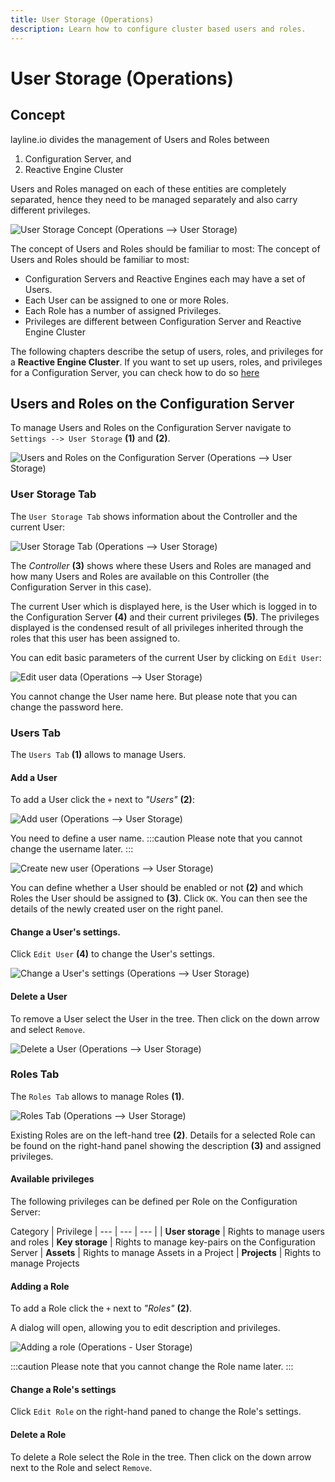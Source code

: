 ```yaml
---
title: User Storage (Operations)
description: Learn how to configure cluster based users and roles.
---
```


# User Storage (Operations)

## Concept

layline.io divides the management of Users and Roles between 
1. Configuration Server, and
2. Reactive Engine Cluster

Users and Roles managed on each of these entities are completely separated, hence they need to be managed separately and also carry different privileges.

![](.03-operations-user-storage_images/347953ce.png "User Storage Concept (Operations --> User Storage)")

The concept of Users and Roles should be familiar to most:
The concept of Users and Roles should be familiar to most:
- Configuration Servers and Reactive Engines each may have a set of Users.
- Each User can be assigned to one or more Roles.
- Each Role has a number of assigned Privileges.
- Privileges are different between Configuration Server and Reactive Engine Cluster

The following chapters describe the setup of users, roles, and privileges for a **Reactive Engine Cluster**.
If you want to set up users, roles, and privileges for a Configuration Server, you can check how to do so [here](/docs/concept/settings/settings-user-storage)

## Users and Roles on the Configuration Server

To manage Users and Roles on the Configuration Server navigate to `Settings --> User Storage` **(1)** and **(2)**.


![](.03-operations-user-storage_images/2021-11-16-16-19-51.png "Users and Roles on the Configuration Server (Operations --> User Storage)")

### User Storage Tab

The `User Storage Tab` shows information about the Controller and the current User:

![](.03-operations-user-storage_images/2021-11-16-16-14-47.png "User Storage Tab (Operations --> User Storage)")

The _Controller_ **(3)** shows where these Users and Roles are managed and how many Users and Roles are available on this Controller (the Configuration Server in this case).

The current User which is displayed here, is the User which is logged in to the Configuration Server **(4)** and their current privileges **(5)**. The privileges displayed is the condensed result of all privileges inherited through the roles that this user has been assigned to.

You can edit basic parameters of the current User by clicking on `Edit User`:

![](.03-operations-user-storage_images/2021-11-16-16-23-53.png "Edit user data (Operations --> User Storage)")

You cannot change the User name here. But please note that you can change the password here.

### Users Tab

The `Users Tab` **(1)** allows to manage Users. 

#### Add a User

To add a User click the `+` next to _"Users"_ **(2)**:

![](.03-operations-user-storage_images/2021-11-16-16-29-50.png "Add user (Operations --> User Storage)")

You need to define a user name.
:::caution
Please note that you cannot change the username later.
:::

![](.03-operations-user-storage_images/2021-11-16-16-36-03.png "Create new user (Operations --> User Storage)")

You can define whether a User should be enabled or not **(2)** and which Roles the User should be assigned to **(3)**. Click `OK`. You can then see the details of the newly created user on the right panel.

#### Change a User's settings.

Click `Edit User` **(4)** to change the User's settings.

![](.03-operations-user-storage_images/2021-11-16-16-41-38.png "Change a User's settings (Operations --> User Storage)")

#### Delete a User

To remove a User select the User in the tree. Then click on the down arrow and select `Remove`.

![](.03-operations-user-storage_images/2021-11-16-16-43-11.png "Delete a User (Operations --> User Storage)")

### Roles Tab

The `Roles Tab` allows to manage Roles **(1)**.

![](.03-operations-user-storage_images/2021-11-16-16-50-31.png "Roles Tab (Operations --> User Storage)")

Existing Roles are on the left-hand tree **(2)**. Details for a selected Role can be found on the right-hand panel showing the description **(3)** and assigned privileges.

#### Available privileges

The following privileges can be defined per Role on the Configuration Server:

Category | Privilege 
| --- | --- | --- |
| **User storage** | Rights to manage users and roles
| **Key storage** | Rights to manage key-pairs on the Configuration Server
| **Assets** | Rights to manage Assets in a Project
| **Projects** | Rights to manage Projects


#### Adding a Role

To add a Role click the `+` next to _"Roles"_ **(2)**.

A dialog will open, allowing you to edit description and privileges.

![](.03-operations-user-storage_images/2021-11-16-16-53-42.png "Adding a role (Operations - User Storage)")

:::caution
Please note that you cannot change the Role name later.
:::

#### Change a Role's settings

Click `Edit Role` on the right-hand paned to change the Role's settings.

#### Delete a Role

To delete a Role select the Role in the tree. Then click on the down arrow next to the Role and select `Remove`.

